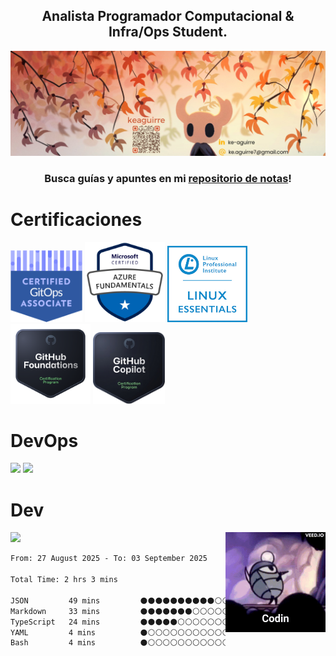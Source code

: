 <h2 align="center"> Analista Programador Computacional & Infra/Ops Student. </h2>
<img src="./icons/keaguirre_Banner.png">
<!-- <div style="margin-left: 20%;"> -->
	<!--<img align="right" height="160" width="160" src="https://raw.githubusercontent.com/keaguirre/keaguirre/main/icons/hk-codin.gif">-->

<h3 align=center>Busca guías y apuntes en mi <a href="https://github.com/keaguirre/Notebook">repositorio de notas</a>!</h3>
<h1>Certificaciones</h1>
 <a href="https://www.credly.com/badges/8e51e50c-da07-42f4-982a-a96d4b02eac2/public_url" target="_blank"><img src="icons/cgoa-gitops-associate.png" alt="cgoa-gitops-associate_badge" width="115"></a>
 <a href="https://learn.microsoft.com/es-mx/users/keaguirre/credentials/4aab756c5eb98ee0?ref=https%3A%2F%2F" target="_blank"><img src="icons/az900.png" alt="az900_logo" width="128"></a>
 <a href="https://cs.lpi.org/caf/Xamman/certification/verify/LPI000590520/3bnv3x7jd6" target="_blank"><img src="icons/lpi-essentials.png" alt="az900_logo" width="128"></a>
 <a href="https://www.credly.com/badges/f6fadca9-4118-4900-9fde-e6b8ce0acb66/public_url" target="_blank"><img src="icons/ghFoundations.png" alt="gh_foundations_badge" width="128"></a>
 <a href="https://www.credly.com/badges/f4ec4fe6-dfd7-4ce6-bd19-01fbf9c1f0ca/public_url" target="_blank"><img src="icons/ghCopilot.png" alt="gh_copilot_badge" width="115"></a>
 
<h1>DevOps</h1>
			<img src="https://skillicons.dev/icons?i=azure,aws,git,github,githubactions,terraform,powershell,py,linux,bash,debian,ubuntu,redhat,docker&perline=14"/>
			<img src="https://skills.syvixor.com/api/icons?i=fedora,vim,vmware,podman,cloudflare"/>
<h1>Dev</h1>
			<img src="https://skillicons.dev/icons?i=py,django,flask,js,ts,astro,angular,nodejs,express,go,git,github,tailwind,postgres,electron&perline=14"/>
<img align="right" height="160" width="160" src="https://raw.githubusercontent.com/keaguirre/keaguirre/main/icons/hk-codin.gif">

<!--START_SECTION:waka-->

```txt
From: 27 August 2025 - To: 03 September 2025

Total Time: 2 hrs 3 mins

JSON         49 mins         ⚫⚫⚫⚫⚫⚫⚫⚫⚫⚫⚪⚪⚪⚪⚪⚪⚪⚪⚪⚪⚪⚪⚪⚪⚪   40.20 %
Markdown     33 mins         ⚫⚫⚫⚫⚫⚫⚫⚪⚪⚪⚪⚪⚪⚪⚪⚪⚪⚪⚪⚪⚪⚪⚪⚪⚪   27.32 %
TypeScript   24 mins         ⚫⚫⚫⚫⚫⚪⚪⚪⚪⚪⚪⚪⚪⚪⚪⚪⚪⚪⚪⚪⚪⚪⚪⚪⚪   19.85 %
YAML         4 mins          ⚫⚪⚪⚪⚪⚪⚪⚪⚪⚪⚪⚪⚪⚪⚪⚪⚪⚪⚪⚪⚪⚪⚪⚪⚪   03.86 %
Bash         4 mins          ⚫⚪⚪⚪⚪⚪⚪⚪⚪⚪⚪⚪⚪⚪⚪⚪⚪⚪⚪⚪⚪⚪⚪⚪⚪   03.73 %
```

<!--END_SECTION:waka-->
